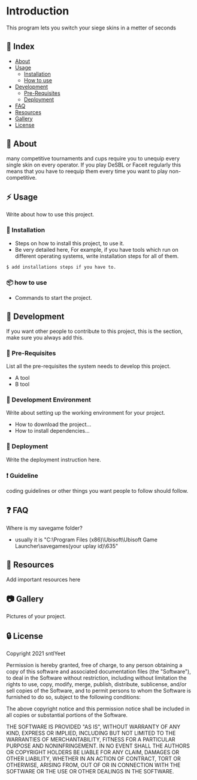 # Introduction
This program lets you switch your siege skins in a metter of seconds

## :ledger: Index

- [About](#beginner-about)
- [Usage](#zap-usage)
  - [Installation](#electric_plug-installation)
  - [How to use](#package-commands)
- [Development](#wrench-development)
  - [Pre-Requisites](#notebook-pre-requisites)
  - [Deployment](#rocket-deployment)  
- [FAQ](#question-faq)
- [Resources](#page_facing_up-resources)
- [Gallery](#camera-gallery)
- [License](#lock-license)

##  :beginner: About
many competitive tournaments and cups require you to unequip every single skin on every operator. If you play DeSBL or Faceit regularly this means that you have to reequip them every time you want to play non-competitive. 

## :zap: Usage
Write about how to use this project.

###  :electric_plug: Installation
- Steps on how to install this project, to use it.
- Be very detailed here, For example, if you have tools which run on different operating systems, write installation steps for all of them.

```
$ add installations steps if you have to.
```

###  :package: how to use
- Commands to start the project.

##  :wrench: Development
If you want other people to contribute to this project, this is the section, make sure you always add this.

### :notebook: Pre-Requisites
List all the pre-requisites the system needs to develop this project.
- A tool
- B tool

###  :nut_and_bolt: Development Environment
Write about setting up the working environment for your project.
- How to download the project...
- How to install dependencies...

### :rocket: Deployment
Write the deployment instruction here.

### :exclamation: Guideline
coding guidelines or other things you want people to follow should follow.

## :question: FAQ
Where is my savegame folder? 
- usually it is "C:\Program Files (x86)\Ubisoft\Ubisoft Game Launcher\savegames\(your uplay id)\635"

##  :page_facing_up: Resources
Add important resources here

##  :camera: Gallery
Pictures of your project.

##  :lock: License
Copyright 2021 sntlYeet

Permission is hereby granted, free of charge, to any person obtaining a copy of this software and associated documentation files (the "Software"), to deal in the Software without restriction, including without limitation the rights to use, copy, modify, merge, publish, distribute, sublicense, and/or sell copies of the Software, and to permit persons to whom the Software is furnished to do so, subject to the following conditions:

The above copyright notice and this permission notice shall be included in all copies or substantial portions of the Software.

THE SOFTWARE IS PROVIDED "AS IS", WITHOUT WARRANTY OF ANY KIND, EXPRESS OR IMPLIED, INCLUDING BUT NOT LIMITED TO THE WARRANTIES OF MERCHANTABILITY, FITNESS FOR A PARTICULAR PURPOSE AND NONINFRINGEMENT. IN NO EVENT SHALL THE AUTHORS OR COPYRIGHT HOLDERS BE LIABLE FOR ANY CLAIM, DAMAGES OR OTHER LIABILITY, WHETHER IN AN ACTION OF CONTRACT, TORT OR OTHERWISE, ARISING FROM, OUT OF OR IN CONNECTION WITH THE SOFTWARE OR THE USE OR OTHER DEALINGS IN THE SOFTWARE.
